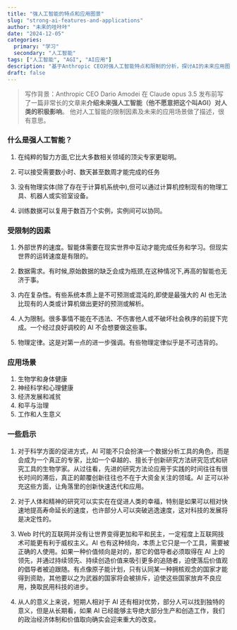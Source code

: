 ```yaml
---
title: "强人工智能的特点和应用图景"
slug: "strong-ai-features-and-applications"
author: "未来的哇咔咔"
date: "2024-12-05"
categories:
  primary: "学习"
  secondary: "人工智能"
tags: ["人工智能", "AGI", "AI应用"]
description: "基于Anthropic CEO对强人工智能特点和限制的分析，探讨AI的未来应用图景和社会影响。"
draft: false
---
```


>写作背景：Anthropic CEO Dario Amodei 在 Claude opus 3.5 发布前写了一篇非常长的文章来**介绍未来强人工智能（他不愿意把这个叫AGI）对人类的积极影响**。
>他对人工智能的限制因素及未来的应用场景做了描述，很有意思。
>
### 什么是强人工智能？

1. 在纯粹的智力方面,它比大多数相关领域的顶尖专家更聪明。

2. 可以接受需要数小时、数天甚至数周才能完成的任务

3. 没有物理实体(除了存在于计算机系统中),但可以通过计算机控制现有的物理工具、机器人或实验室设备。

4. 训练数据可以复用于数百万个实例，实例间可以协同。

### 受限制的因素

1. 外部世界的速度。智能体需要在现实世界中互动才能完成任务和学习。但现实世界的运转速度是有限的。

2. 数据需求。有时候,原始数据的缺乏会成为瓶颈,在这种情况下,再高的智能也无济于事。

3. 内在复杂性。有些系统本质上是不可预测或混沌的,即使是最强大的 AI 也无法比现有的人类或计算机做出更好的预测或解析。

4. 人为限制。很多事情不能在不违法、不伤害他人或不破坏社会秩序的前提下完成。一个经过良好调校的 AI 不会想要做这些事。

5. 物理定律。这是对第一点的进一步强调。有些物理定律似乎是不可违背的。

### 应用场景

1. 生物学和身体健康
2. 神经科学和心理健康
3. 经济发展和减贫
4. 和平与治理
5. 工作和人生意义

### 一些启示

1. 对于科学方面的促进方式，AI 可能不只会扮演一个数据分析工具的角色，而是会成为一个真正的专家，比如一个卓越的、擅长于创新研究方法研究范式和研究工具的生物学家。从过往看，先进的研究方法论应用于实践的时间往往有很长时间的滞后，真正的颠覆创新往往也不在于大资金关注的领域。AI 正可以补充这些方面，让角落里的创新快速迭代和应用。

2. 对于人体和精神的研究可以实实在在促进人类的幸福，特别是如果可以相对快速地提高寿命延长的速度，也许部分人可以突破逃逸速度，这对科技的发展将是决定性的。

3. Web 时代的互联网并没有让世界变得更加和平和民主，一定程度上互联网技术可能更有利于威权主义。AI 也有这种倾向，本质上它只是一个工具，需要被正确的人使用。如果一种价值倾向是对的，那它的倡导者必须取得在 AI 上的领先，并通过持续领先、持续创造价值来吸引更多的追随者，迫使落后价值观的倡导者被迫跟随。有点像原子能计划，只有认同某一种拥核观念的国家才能得到资助，其他要以之为武器的国家将会被排斥，迫使这些国家放弃不良应用，换取民用科技的进步。

4. 从人的意义上来说，短期人相对于 AI 还有相对优势，部分人可以找到独特的意义，但是从长期看，如果 AI 已经能够主导绝大部分生产和创造工作，我们的政治经济体制和价值取向确实会迎来重大的改变。
